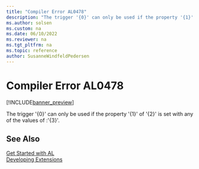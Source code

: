 ```yaml
---
title: "Compiler Error AL0478"
description: "The trigger '{0}' can only be used if the property '{1}' of '{2}' is set with any of the values of :'{3}'."
ms.author: solsen
ms.custom: na
ms.date: 06/10/2022
ms.reviewer: na
ms.tgt_pltfrm: na
ms.topic: reference
author: SusanneWindfeldPedersen
---
```

[//]: # (START>DO_NOT_EDIT)
[//]: # (IMPORTANT:Do not edit any of the content between here and the END>DO_NOT_EDIT.)
[//]: # (Any modifications should be made in the .xml files in the ModernDev repo.)
# Compiler Error AL0478

[!INCLUDE[banner_preview](../includes/banner_preview.md)]

The trigger '{0}' can only be used if the property '{1}' of '{2}' is set with any of the values of :'{3}'.

[//]: # (IMPORTANT: END>DO_NOT_EDIT)
## See Also  
[Get Started with AL](../devenv-get-started.md)  
[Developing Extensions](../devenv-dev-overview.md)  